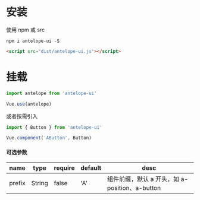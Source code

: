 # 安装

使用 npm 或 src

```npm
npm i antelope-ui -S
```

```html
<script src="dist/antelope-ui.js"></script>
```

# 挂载

```js
import antelope from 'antelope-ui'

Vue.use(antelope)
```

或者按需引入

```js
import { Button } from 'antelope-ui'

Vue.component('AButton', Button)
```

#### 可选参数

| name   | type   | require | default | desc                                           |
| ------ | ------ | ------- | ------- | ---------------------------------------------- |
| prefix | String | false   | 'A'     | 组件前缀，默认 a 开头，如 a-position、a-button |
